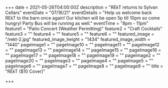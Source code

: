 +++
date = 2021-05-26T04:00:00Z
description = "REkT returns to Sylvan Cellars"
eventDate = "07/16/21"
eventDetails = "Help us welcome back REkT to the barn once again! Our kitchen will be open 5p till 10pm so come hungry! Party Bus will be running as well."
eventTime = "8pm - 11pm"
feature1 = "Patio Concert (Weather Permitting)"
feature2 = "Craft Cocktails"
feature3 = ""
feature4 = ""
feature5 = ""
feature6 = ""
featured_image = "/rekt-2.jpg"
featured_image_height = "1434"
featured_image_width = "1440"
pageImage1 = ""
pageImage10 = ""
pageImage11 = ""
pageImage12 = ""
pageImage13 = ""
pageImage14 = ""
pageImage15 = ""
pageImage16 = ""
pageImage17 = ""
pageImage18 = ""
pageImage19 = ""
pageImage2 = ""
pageImage20 = ""
pageImage3 = ""
pageImage4 = ""
pageImage5 = ""
pageImage6 = ""
pageImage7 = ""
pageImage8 = ""
pageImage9 = ""
title = "REkT ($10 Cover)"

+++

